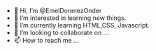 - 👋 Hi, I’m @EmelDonmezOnder
- 👀 I’m interested in learning new things.
- 🌱 I’m currently learning HTML,CSS, Javascript.
- 💞️ I’m looking to collaborate on ...
- 📫 How to reach me ...

<!---
EmelDonmezOnder/EmelDonmezOnder is a ✨ special ✨ repository because its `README.md` (this file) appears on your GitHub profile.
You can click the Preview link to take a look at your changes.
--->
